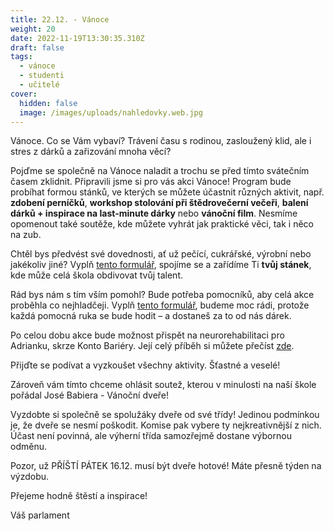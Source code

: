 ```yaml
---
title: 22.12. - Vánoce
weight: 20
date: 2022-11-19T13:30:35.310Z
draft: false
tags:
  - vánoce
  - studenti
  - učitelé
cover:
  hidden: false
  image: /images/uploads/nahledovky.web.jpg
---
```

<!--StartFragment-->

Vánoce. Co se Vám vybaví? Trávení času s rodinou, zasloužený klid, ale i stres z dárků a zařizování mnoha věcí?

Pojďme se společně na Vánoce naladit a trochu se před tímto svátečním časem zklidnit. Připravili jsme si pro vás akci Vánoce! Program bude probíhat formou stánků, ve kterých se můžete účastnit různých aktivit, např. **zdobení perníčků**, **workshop stolování při štědrovečerní večeři**, **balení dárků + inspirace na last-minute dárky** nebo **vánoční film**. Nesmíme opomenout také soutěže, kde můžete vyhrát jak praktické věci, tak i něco na zub.

Chtěl bys předvést své dovednosti, ať už pečící, cukrářské, výrobní nebo jakékoliv jiné? Vyplň [tento formulář](https://forms.gle/aQkbcRSX6nPBH4B9A), spojíme se a zařídíme Ti **tvůj stánek**, kde může celá škola obdivovat tvůj talent.

Rád bys nám s tím vším pomohl? Bude potřeba pomocníků, aby celá akce proběhla co nejhladčeji. Vyplň [tento formulář](https://forms.gle/Y5X3yVR3TcuwCbgP7), budeme moc rádi, protože každá pomocná ruka se bude hodit – a dostaneš za to od nás dárek.

Po celou dobu akce bude možnost přispět na neurorehabilitaci pro Adrianku, skrze Konto Bariéry. Její celý příběh si můžete přečíst [zde](https://www.kontobariery.cz/Pribehy/Komu-muzete-pomoci/Neurorehabilitace-pro-Adrianku).

Přijďte se podívat a vyzkoušet všechny aktivity. Šťastné a veselé!



Zároveň vám tímto chceme ohlásit soutež, kterou v minulosti na naší škole pořádal José Babiera - Vánoční dveře! 

Vyzdobte si společně se spolužáky dveře od své třídy! Jedinou podmínkou je, že dveře se nesmí poškodit. Komise pak vybere ty nejkreativnější z nich. Účast není povinná, ale výherní třída samozřejmě dostane výbornou odměnu.

Pozor, už PŘÍŠTÍ PÁTEK 16.12. musí být dveře hotové! Máte přesně týden na výzdobu.

Přejeme hodně štěstí a inspirace!

Váš parlament

<!--EndFragment-->